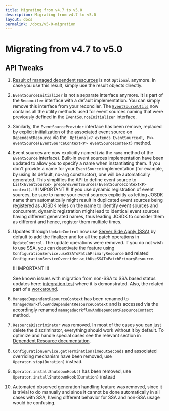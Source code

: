 ```yaml
---
title: Migrating from v4.7 to v5.0
description: Migrating from v4.7 to v5.0
layout: docs
permalink: /docs/v5-0-migration
---
```


# Migrating from v4.7 to v5.0

## API Tweaks

1. [Result of managed dependent resources](https://github.com/operator-framework/java-operator-sdk/blob/main/operator-framework-core/src/main/java/io/javaoperatorsdk/operator/api/reconciler/dependent/managed/ManagedDependentResourceContext.java#L55-L57)
   is not `Optional` anymore. In case you use this result, simply use the result
   objects directly.
2. `EventSourceInitializer` is not a separate interface anymore. It is part of the `Reconciler` interface with a
   default implementation. You can simply remove this interface from your reconciler. The
   [`EventSourceUtils`](https://github.com/operator-framework/java-operator-sdk/blob/main/operator-framework-core/src/main/java/io/javaoperatorsdk/operator/api/reconciler/EventSourceUtils.java#L11-L11)
   now contains all the utility methods used for event sources naming that were previously defined in
   the `EventSourceInitializer` interface.
3. Similarly, the `EventSourceProvider` interface has been remove, replaced by explicit initialization of the associated
   event source on `DependentResource` via the `
   Optional<? extends EventSource<R, P>> eventSource(EventSourceContext<P> eventSourceContext)` method.
4. Event sources are now explicitly named (via the `name` method of the `EventSource` interface). Built-in event sources
   implementation have been updated to allow you to specify a name when instantiating them. If you don't provide a name
   for your `EventSource` implementation (for example, by using its default, no-arg constructor), one will be
   automatically generated. This simplifies the API to define event source to
   `List<EventSource> prepareEventSources(EventSourceContext<P> context)`.
   !!! IMPORTANT !!!
   If you use dynamic registration of event sources, be sure to name your event sources explicitly as letting JOSDK name
   them automatically might result in duplicated event sources being registered as JOSDK relies on the name to identify
   event sources and concurrent, dynamic registration might lead to identical event sources having different generated
   names, thus leading JOSDK to consider them as different and hence, register them multiple times.
5. Updates through `UpdateControl` now
   use [Server Side Apply (SSA)](https://kubernetes.io/docs/reference/using-api/server-side-apply/) by default to add
   the finalizer and for all
   the patch operations in `UpdateControl`. The update operations were removed. If you do not wish to use SSA, you can
   deactivate the feature using `ConfigurationService.useSSAToPatchPrimaryResource` and
   related `ConfigurationServiceOverrider.withUseSSAToPatchPrimaryResource`.

   !!! IMPORTANT !!!

   See known issues with migration from non-SSA to SSA based status updates here:
   [integration test](https://github.com/operator-framework/java-operator-sdk/blob/main/operator-framework/src/test/java/io/javaoperatorsdk/operator/StatusPatchSSAMigrationIT.java#L71-L82)
   where it is demonstrated. Also, the related part of
   a [workaround](https://github.com/operator-framework/java-operator-sdk/blob/main/operator-framework/src/test/java/io/javaoperatorsdk/operator/StatusPatchSSAMigrationIT.java#L110-L116).

6. `ManagedDependentResourceContext` has been renamed to `ManagedWorkflowAndDependentResourceContext` and is accessed
   via the accordingly renamed `managedWorkflowAndDependentResourceContext` method.
7. `ResourceDiscriminator` was removed. In most of the cases you can just delete the discriminator, everything should
   work without it by default. To optimize and handle special cases see the relevant section
   in [Dependent Resource documentation](/docs/dependent-resources#multiple-dependent-resources-of-same-type).
8. `ConfigurationService.getTerminationTimeoutSeconds` and associated overriding mechanism have been removed,
   use `Operator.stop(Duration)` instead.
9. `Operator.installShutdownHook()` has been removed, use `Operator.installShutdownHook(Duration)` instead
10. Automated observed generation handling feature was removed, since it is trivial to do manually and
    since it cannot be done automatically in all cases with SSA, having different behavior for SSA and non-SSA
    usage would be confusing.
